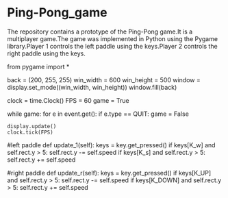 # Ping-Pong_game
The repository contains a prototype of the Ping-Pong game.It is a multiplayer game.The game was implemented in Python using the Pygame library.Player 1 controls the left paddle using the keys.Player 2 controls the right paddle using the keys.

from pygame import *

back = (200, 255, 255)
win_width = 600
win_height = 500
window = display.set_mode((win_width, win_height))
window.fill(back)

clock = time.Clock()
FPS = 60
game = True

while game:
    for e in event.get():
        if e.type == QUIT:
            game = False

    display.update()
    clock.tick(FPS)

#left paddle
def update_1(self):
    keys = key.get_pressed()
    if keys[K_w] and self.rect.y > 5:
        self.rect.y -= self.speed
    if keys[K_s] and self.rect.y > 5:
        self.rect.y += self.speed

#right paddle
def update_r(self):
    keys = key.get_pressed()
    if keys[K_UP] and self.rect.y > 5:
        self.rect.y -= self.speed
    if keys[K_DOWN] and self.rect.y > 5:
        self.rect.y += self.speed
